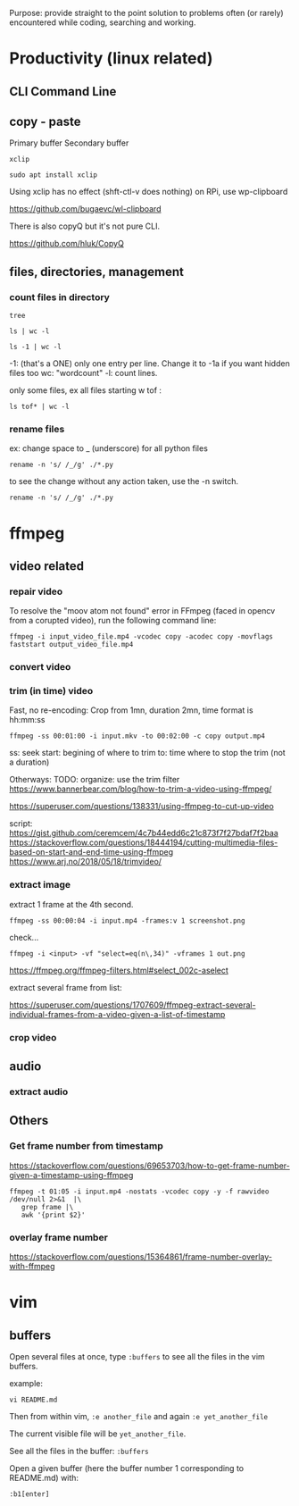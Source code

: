 Purpose: provide straight to the point solution to problems often (or rarely) encountered while coding, searching and working.

# Productivity (linux related)

## CLI Command Line 

## copy - paste

Primary buffer
Secondary buffer

    xclip

    sudo apt install xclip

Using xclip has no effect (shft-ctl-v does nothing) on RPi, use wp-clipboard

https://github.com/bugaevc/wl-clipboard

There is also copyQ but it's not pure CLI.

https://github.com/hluk/CopyQ

## files, directories, management

### count files in directory

    tree

    ls | wc -l

    ls -1 | wc -l

-1: (that's a ONE) only one entry per line. Change it to -1a if you want hidden files too
wc: "wordcount"
-l: count lines.

only some files, ex all files starting w tof :

    ls tof* | wc -l

### rename files

ex: change space to _ (underscore) for all python files

    rename -n 's/ /_/g' ./*.py

to see the change without any action taken, use the -n switch.

    rename -n 's/ /_/g' ./*.py

# ffmpeg

## video related

### repair video

To resolve the "moov atom not found" error in FFmpeg (faced in opencv from a corupted video), run the following command line:

    ffmpeg -i input_video_file.mp4 -vcodec copy -acodec copy -movflags faststart output_video_file.mp4

### convert video

### trim (in time) video

Fast, no re-encoding:
Crop from 1mn, duration 2mn, time format is hh:mm:ss

    ffmpeg -ss 00:01:00 -i input.mkv -to 00:02:00 -c copy output.mp4

ss: seek start: begining of where to trim
to: time where to stop the trim (not a duration)

Otherways: TODO: organize:
use the trim filter
https://www.bannerbear.com/blog/how-to-trim-a-video-using-ffmpeg/

https://superuser.com/questions/138331/using-ffmpeg-to-cut-up-video

script:
https://gist.github.com/ceremcem/4c7b44edd6c21c873f7f27bdaf7f2baa
https://stackoverflow.com/questions/18444194/cutting-multimedia-files-based-on-start-and-end-time-using-ffmpeg
https://www.arj.no/2018/05/18/trimvideo/


### extract image

extract 1 frame at the 4th second.

    ffmpeg -ss 00:00:04 -i input.mp4 -frames:v 1 screenshot.png

check...

    ffmpeg -i <input> -vf "select=eq(n\,34)" -vframes 1 out.png

https://ffmpeg.org/ffmpeg-filters.html#select_002c-aselect

extract several frame from list:

https://superuser.com/questions/1707609/ffmpeg-extract-several-individual-frames-from-a-video-given-a-list-of-timestamp


### crop video

## audio

### extract audio

## Others

### Get frame number from timestamp

https://stackoverflow.com/questions/69653703/how-to-get-frame-number-given-a-timestamp-using-ffmpeg

    ffmpeg -t 01:05 -i input.mp4 -nostats -vcodec copy -y -f rawvideo /dev/null 2>&1  |\
       grep frame |\
       awk '{print $2}'

### overlay frame number

https://stackoverflow.com/questions/15364861/frame-number-overlay-with-ffmpeg

# vim

## buffers

Open several files at once, type `:buffers` to see all the files in the vim buffers.

example:

    vi README.md


Then from within vim, `:e another_file` and again `:e yet_another_file`

The current visible file will be `yet_another_file`.

See all the files in the buffer: `:buffers`

Open a given buffer (here the buffer number 1 corresponding to README.md)  with:

    :b1[enter]


